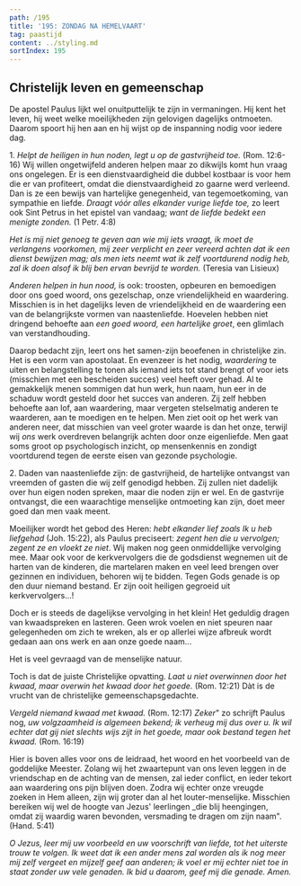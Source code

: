 ```yaml
---
path: /195
title: '195: ZONDAG NA HEMELVAART'
tag: paastijd
content: ../styling.md
sortIndex: 195
---
```


## Christelijk leven en gemeenschap

De apostel Paulus lijkt wel onuitputtelijk te zijn in vermaningen. Hij kent het leven, hij weet welke moeilijkheden zijn gelovigen dagelijks ontmoeten. Daarom spoort hij hen aan en hij wijst op de inspanning nodig voor iedere dag.

1\. _Helpt de heiligen in hun noden, legt u op de gastvrijheid toe._ (Rom. 12:6-16) Wij willen ongetwijfeld anderen helpen maar zo dikwijls komt hun vraag ons ongelegen. Er is een dienstvaardigheid die dubbel kostbaar is voor hem die er van profiteert, omdat die dienstvaardigheid zo gaarne werd verleend. Dan is ze een bewijs van hartelijke genegenheid, van tegemoetkoming, van sympathie en liefde. _Draagt vóór alles elkander vurige liefde toe,_ zo leert ook Sint Petrus in het epistel van vandaag; _want de liefde bedekt een menigte zonden._ (1 Petr. 4:8)

_Het is mij niet genoeg te geven aan wie mij iets vraagt, ik moet de verlangens voorkomen, mij zeer verplicht en zeer vereerd achten dat ik een dienst bewijzen mag; als men iets neemt wat ik zelf voortdurend nodig heb, zal ik doen alsof ik blij ben ervan bevrijd te worden._ (Teresia van Lisieux)

_Anderen helpen in hun nood,_ is ook: troosten, opbeuren en bemoedigen door ons goed woord, ons gezelschap, onze vriendelijkheid en waardering. Misschien is in het dagelijks leven de vriendelijkheid en de waardering een van de belangrijkste vormen van naastenliefde. Hoevelen hebben niet dringend behoefte aan _een goed woord, een hartelijke groet_, een glimlach van verstandhouding.

Daarop bedacht zijn, leert ons het samen-zijn beoefenen in christelijke zin. Het is een vorm van apostolaat. En evenzeer is het nodig, _waardering_ te uiten en belangstelling te tonen als iemand iets tot stand brengt of voor iets (misschien met een bescheiden succes) veel heeft over gehad. Al te gemakkelijk menen sommigen dat hun werk, hun naam, hun eer in de schaduw wordt gesteld door het succes van anderen. Zij zelf hebben behoefte aan lof, aan waardering, maar vergeten stelselmatig anderen te waarderen, aan te moedigen en te helpen. Men ziet ooit op het werk van anderen neer, dat misschien van veel groter waarde is dan het onze, terwijl wij _ons_ werk overdreven belangrijk achten door onze eigenliefde. Men gaat soms groot op psychologisch inzicht, op mensenkennis en zondigt voortdurend tegen de eerste eisen van gezonde psychologie.

2\. Daden van naastenliefde zijn: de gastvrijheid, de hartelijke ontvangst van vreemden of gasten die wij zelf genodigd hebben. Zij zullen niet dadelijk over hun eigen noden spreken, maar die noden zijn er wel. En de gastvrije ontvangst, die een waarachtige menselijke ontmoeting kan zijn, doet meer goed dan men vaak meent.

Moeilijker wordt het gebod des Heren: _hebt elkander lief zoals Ik u heb liefgehad_ (Joh. 15:22), als Paulus preciseert: _zegent hen die u vervolgen; zegent ze en vloekt ze niet_. Wij maken nog geen onmiddellijke vervolging mee. Maar ook voor de kerkvervolgers die de godsdienst wegnemen uit de harten van de kinderen, die martelaren maken en veel leed brengen over gezinnen en individuen, behoren wij te bidden. Tegen Gods genade is op den duur niemand bestand. Er zijn ooit heiligen gegroeid uit kerkvervolgers...!

Doch er is steeds de dagelijkse vervolging in het klein! Het geduldig dragen van kwaadspreken en lasteren. Geen wrok voelen en niet speuren naar gelegenheden om zich te wreken, als er op allerlei wijze afbreuk wordt gedaan aan ons werk en aan onze goede naam...

Het is veel gevraagd van de menselijke natuur.

Toch is dat de juiste Christelijke opvatting. _Laat u niet overwinnen door het kwaad, maar overwin het kwaad door het goede._ (Rom. 12:21) Dàt is de vrucht van de christelijke gemeenschapsgedachte.

_Vergeld niemand kwaad met kwaad._ (Rom. 12:17) _Zeker_" zo schrijft Paulus nog, _uw volgzaamheid is algemeen bekend; ik verheug mij dus over u. Ik wil echter dat gij niet slechts wijs zijt in het goede, maar ook bestand tegen het kwaad._ (Rom. 16:19)

Hier is boven alles voor ons de leidraad, het woord en het voorbeeld van de goddelijke Meester. Zolang wij het zwaartepunt van ons leven leggen in de vriendschap en de achting van de mensen, zal ieder conflict, en ieder tekort aan waardering ons pijn blijven doen. Zodra wij echter onze vreugde zoeken in Hem alleen, zijn wij groter dan al het louter-menselijke. Misschien bereiken wij wel de hoogte van Jezus' leerlingen _die blij heengingen, omdat zij waardig waren bevonden, versmading te dragen om zijn naam". (Hand. 5:41)

_O Jezus, leer mij uw voorbeeld en uw voorschrift van liefde, tot het uiterste trouw te volgen. Ik weet dat ik een ander mens zal worden als ik nog meer mij zelf vergeet en mijzelf geef aan anderen; ik voel er mij echter niet toe in staat zonder uw vele genaden. Ik bid u daarom, geef mij die genade. Amen._
